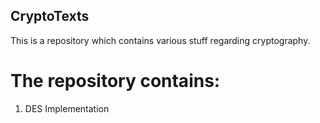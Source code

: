 ## CryptoTexts
This is a repository which contains various stuff regarding cryptography.

# The repository contains:
1. DES Implementation
